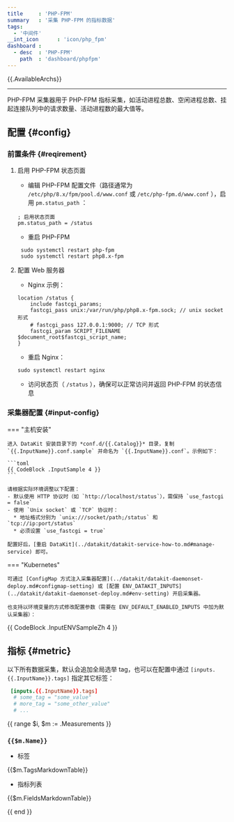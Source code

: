```yaml
---
title     : 'PHP-FPM'
summary   : '采集 PHP-FPM 的指标数据'
tags:
  - '中间件'
__int_icon      : 'icon/php_fpm'
dashboard :
  - desc  : 'PHP-FPM'
    path  : 'dashboard/phpfpm'
---
```


{{.AvailableArchs}}

---

PHP-FPM 采集器用于 PHP-FPM 指标采集，如活动进程总数、空闲进程总数、挂起连接队列中的请求数量、活动进程数的最大值等。

## 配置 {#config}

### 前置条件 {#reqirement}

1. 启用 PHP-FPM 状态页面
    - 编辑 PHP-FPM 配置文件（路径通常为 `/etc/php/8.x/fpm/pool.d/www.conf` 或 `/etc/php-fpm.d/www.conf` ），启用 `pm.status_path` ：

    ```shell
    ; 启用状态页面
    pm.status_path = /status
   ```

    - 重启 PHP-FPM

   ```shell
    sudo systemctl restart php-fpm
    sudo systemctl restart php8.x-fpm 
    ```

2. 配置 Web 服务器

    - Nginx 示例：

    ```nginx
    location /status {
        include fastcgi_params;
        fastcgi_pass unix:/var/run/php/php8.x-fpm.sock; // unix socket 形式
        # fastcgi_pass 127.0.0.1:9000; // TCP 形式
        fastcgi_param SCRIPT_FILENAME $document_root$fastcgi_script_name;
    }
    ```

    - 重启 Nginx：

    ```shell
    sudo systemctl restart nginx
    ```

    - 访问状态页（ `/status` ），确保可以正常访问并返回 PHP-FPM 的状态信息

### 采集器配置 {#input-config}
<!-- markdownlint-disable MD046 -->
=== "主机安装"

    进入 DataKit 安装目录下的 *conf.d/{{.Catalog}}* 目录，复制 `{{.InputName}}.conf.sample` 并命名为 `{{.InputName}}.conf`。示例如下：
    
    ```toml
    {{ CodeBlock .InputSample 4 }}
    ```
    
    请根据实际环境调整以下配置：
    - 默认使用 HTTP 协议时（如 `http://localhost/status`），需保持 `use_fastcgi = false`
    - 使用 `Unix socket` 或 `TCP` 协议时：
      * 地址格式分别为 `unix:///socket/path;/status` 和 `tcp://ip:port/status`
      * 必须设置 `use_fastcgi = true`

    配置好后，[重启 DataKit](../datakit/datakit-service-how-to.md#manage-service) 即可。

=== "Kubernetes"

    可通过 [ConfigMap 方式注入采集器配置](../datakit/datakit-daemonset-deploy.md#configmap-setting) 或 [配置 ENV_DATAKIT_INPUTS](../datakit/datakit-daemonset-deploy.md#env-setting) 开启采集器。

    也支持以环境变量的方式修改配置参数（需要在 ENV_DEFAULT_ENABLED_INPUTS 中加为默认采集器）：

{{ CodeBlock .InputENVSampleZh 4 }}

<!-- markdownlint-enable -->

## 指标 {#metric}

以下所有数据采集，默认会追加全局选举 tag，也可以在配置中通过 `[inputs.{{.InputName}}.tags]` 指定其它标签：

```toml
 [inputs.{{.InputName}}.tags]
  # some_tag = "some_value"
  # more_tag = "some_other_value"
  # ...
```

{{ range $i, $m := .Measurements }}

### `{{$m.Name}}`

- 标签

{{$m.TagsMarkdownTable}}

- 指标列表

{{$m.FieldsMarkdownTable}}

{{ end }}
